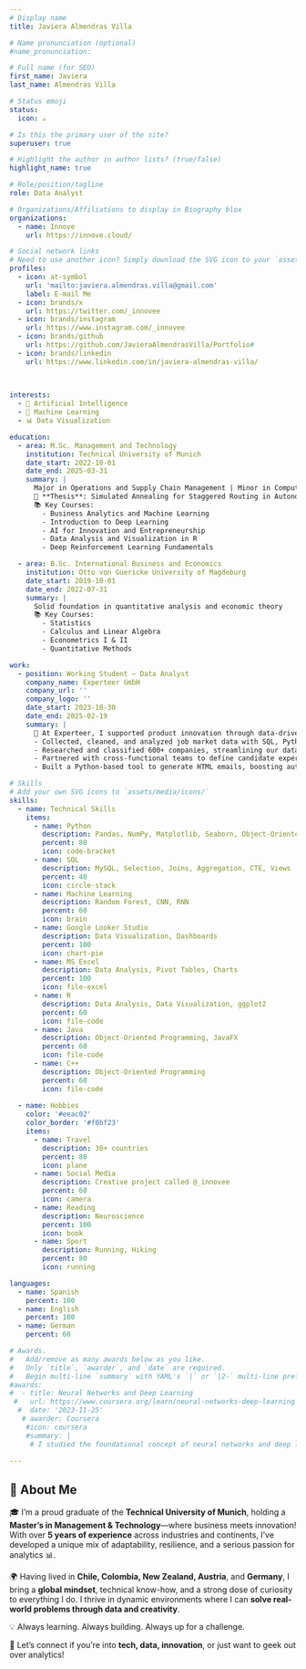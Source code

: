 ```yaml
---
# Display name
title: Javiera Almendras Villa

# Name pronunciation (optional)
#name_pronunciation: 

# Full name (for SEO)
first_name: Javiera
last_name: Almendras Villa

# Status emoji
status:
  icon: ☕️

# Is this the primary user of the site?
superuser: true

# Highlight the author in author lists? (true/false)
highlight_name: true

# Role/position/tagline
role: Data Analyst

# Organizations/Affiliations to display in Biography blox
organizations:
  - name: Innove
    url: https://innove.cloud/

# Social network links
# Need to use another icon? Simply download the SVG icon to your `assets/media/icons/` folder.
profiles:
  - icon: at-symbol
    url: 'mailto:javiera.almendras.villa@gmail.com'
    label: E-mail Me
  - icon: brands/x
    url: https://twitter.com/_innovee
  - icon: brands/instagram
    url: https://www.instagram.com/_innovee
  - icon: brands/github
    url: https://github.com/JavieraAlmendrasVilla/Portfolio#
  - icon: brands/linkedin
    url: https://www.linkedin.com/in/javiera-almendras-villa/
  
  

interests:
  - 🌟 Artificial Intelligence
  - 🤖 Machine Learning
  - 📊 Data Visualization

education:
  - area: M.Sc. Management and Technology  
    institution: Technical University of Munich  
    date_start: 2022-10-01  
    date_end: 2025-03-31  
    summary: |
      Major in Operations and Supply Chain Management | Minor in Computer Engineering  
      🧠 **Thesis**: Simulated Annealing for Staggered Routing in Autonomous Mobility-on-Demand  
      📚 Key Courses:  
        - Business Analytics and Machine Learning  
        - Introduction to Deep Learning  
        - AI for Innovation and Entrepreneurship  
        - Data Analysis and Visualization in R  
        - Deep Reinforcement Learning Fundamentals

  - area: B.Sc. International Business and Economics  
    institution: Otto von Guericke University of Magdeburg  
    date_start: 2019-10-01  
    date_end: 2022-07-31  
    summary: |
      Solid foundation in quantitative analysis and economic theory  
      📚 Key Courses:  
        - Statistics  
        - Calculus and Linear Algebra  
        - Econometrics I & II  
        - Quantitative Methods

work:
  - position: Working Student – Data Analyst  
    company_name: Experteer GmbH  
    company_url: ''  
    company_logo: ''  
    date_start: 2023-10-30  
    date_end: 2025-02-19  
    summary: |
      🚀 At Experteer, I supported product innovation through data-driven insights:  
      - Collected, cleaned, and analyzed job market data with SQL, Python, and Excel to improve ML models  
      - Researched and classified 600+ companies, streamlining our database for more accurate search results  
      - Partnered with cross-functional teams to define candidate expertise and enhance talent matching—cutting delivery time by 50%  
      - Built a Python-based tool to generate HTML emails, boosting automation and saving 90% of manual effort

# Skills
# Add your own SVG icons to `assets/media/icons/`
skills:
  - name: Technical Skills
    items:
      - name: Python
        description: Pandas, NumPy, Matplotlib, Seaborn, Object-Oriented Programming
        percent: 80
        icon: code-bracket
      - name: SQL
        description: MySQL, Selection, Joins, Aggregation, CTE, Views
        percent: 40
        icon: circle-stack
      - name: Machine Learning
        description: Random Forest, CNN, RNN
        percent: 60
        icon: brain
      - name: Google Looker Studio
        description: Data Visualization, Dashboards
        percent: 100
        icon: chart-pie
      - name: MS Excel
        description: Data Analysis, Pivot Tables, Charts
        percent: 100
        icon: file-excel
      - name: R
        description: Data Analysis, Data Visualization, ggplot2
        percent: 60
        icon: file-code
      - name: Java
        description: Object-Oriented Programming, JavaFX
        percent: 60
        icon: file-code
      - name: C++
        description: Object-Oriented Programming
        percent: 60
        icon: file-code
        
  - name: Hobbies
    color: '#eeac02'
    color_border: '#f0bf23'
    items:
      - name: Travel
        description: 30+ countries
        percent: 80
        icon: plane
      - name: Social Media
        description: Creative project called @_innovee
        percent: 60
        icon: camera
      - name: Reading
        description: Neuroscience
        percent: 100
        icon: book
      - name: Sport
        description: Running, Hiking
        percent: 80
        icon: running

languages:
  - name: Spanish
    percent: 100
  - name: English
    percent: 100
  - name: German
    percent: 60

# Awards.
#   Add/remove as many awards below as you like.
#   Only `title`, `awarder`, and `date` are required.
#   Begin multi-line `summary` with YAML's `|` or `|2-` multi-line prefix and indent 2 spaces below.
#awards:
#  - title: Neural Networks and Deep Learning
 #   url: https://www.coursera.org/learn/neural-networks-deep-learning
  #  date: '2023-11-25'
   # awarder: Coursera
    #icon: coursera
    #summary: |
     # I studied the foundational concept of neural networks and deep learning. By the end, I was familiar with the significant technological trends driving the rise of deep learning; build, train, and apply fully connected deep neural networks; implement efficient (vectorized) neural networks; identify key parameters in a neural network’s architecture; and apply deep learning to your own applications.
  
---
```


## 👋 About Me



🎓 I’m a proud graduate of the **Technical University of Munich**, holding a **Master’s in Management & Technology**—where business meets innovation! With over **5 years of experience** across industries and continents, I’ve developed a unique mix of adaptability, resilience, and a serious passion for analytics 📊.


🌍 Having lived in **Chile, Colombia, New Zealand, Austria**, and **Germany**, I bring a **global mindset**, technical know-how, and a strong dose of curiosity to everything I do. I thrive in dynamic environments where I can **solve real-world problems through data and creativity**.

💡 Always learning. Always building. Always up for a challenge.

🤝 Let’s connect if you’re into **tech, data, innovation**, or just want to geek out over analytics!
